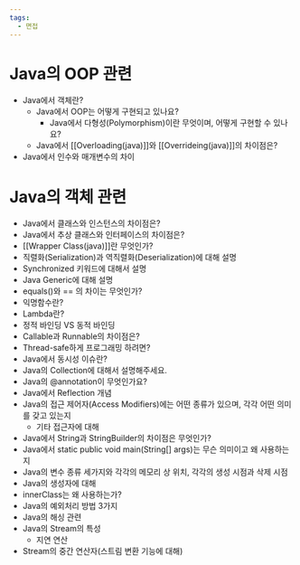 ```yaml
---
tags:
  - 면접
---
```

# Java의 OOP 관련
- Java에서 객체란?
	- Java에서 OOP는 어떻게 구현되고 있나요?
		- Java에서 다형성(Polymorphism)이란 무엇이며, 어떻게 구현할 수 있나요?
	- Java에서 [[Overloading(java)]]와 [[Overrideing(java)]]의 차이점은?
- Java에서 인수와 매개변수의 차이

# Java의 객체 관련
- Java에서 클래스와 인스턴스의 차이점은?
- Java에서 추상 클래스와 인터페이스의 차이점은?
- [[Wrapper Class(java)]]란 무엇인가?
- 직렬화(Serialization)과 역직렬화(Deserialization)에 대해 설명
- Synchronized 키워드에 대해서 설명
- Java Generic에 대해 설명
- equals()와 == 의 차이는 무엇인가?
- 익명함수란?
- Lambda란?
- 정적 바인딩 VS 동적 바인딩
- Callable과 Runnable의 차이점은?
- Thread-safe하게 프로그래밍 하려면?
- Java에서 동시성 이슈란?
- Java의 Collection에 대해서 설명해주세요.
- Java의 @annotation이 무엇인가요?
- Java에서 Reflection 개념
- Java의 접근 제어자(Access Modifiers)에는 어떤 종류가 있으며, 각각 어떤 의미를 갖고 있는지
	- 기타 접근자에 대해
- Java에서 String과 StringBuilder의 차이점은 무엇인가?
- Java에서 static public void main(String[] args)는 무슨 의미이고 왜 사용하는지
- Java의 변수 종류 세가지와 각각의 메모리 상 위치, 각각의 생성 시점과 삭제 시점
- Java의 생성자에 대해
- innerClass는 왜 사용하는가?
- Java의 예외처리 방법 3가지
- Java의 해싱 관련
- Java의 Stream의 특성
	- 지연 연산
- Stream의 중간 연산자(스트림 변환 기능에 대해)
